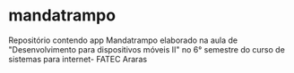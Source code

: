 # mandatrampo

Repositório contendo app Mandatrampo elaborado na aula de "Desenvolvimento para dispositivos móveis II" no 6° semestre do curso de sistemas para internet- FATEC Araras